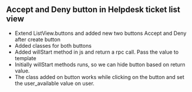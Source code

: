 Accept and Deny button in Helpdesk ticket list view
---------------

- Extend ListView.buttons and added new two buttons Accept and Deny after create button
- Added classes for both buttons
- Added willStart method in js and return a rpc call. Pass the value to template 
- Initially willStart methods runs, so we can hide button based on return value.
- The class added on button works while clicking on the button and set the user_available value on user.
